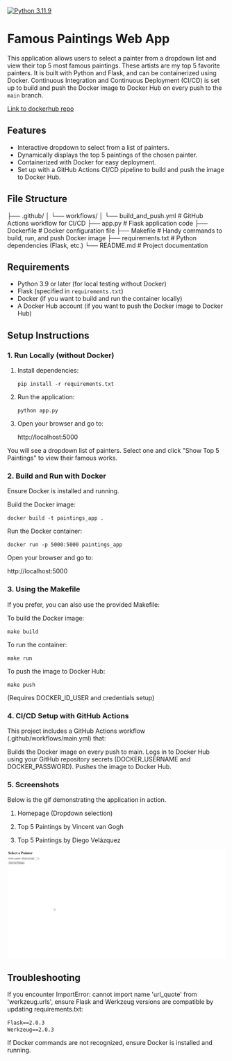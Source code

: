 [![Python 3.11.9](https://github.com/syedhumarahim/scaffold/actions/workflows/main.yml/badge.svg)](https://github.com/syedhumarahim/scaffold/actions/workflows/main.yml)

# Famous Paintings Web App

This application allows users to select a painter from a dropdown list and view their top 5 most famous paintings. These artists are my top 5 favorite painters. It is built with Python and Flask, and can be containerized using Docker. Continuous Integration and Continuous Deployment (CI/CD) is set up to build and push the Docker image to Docker Hub on every push to the `main` branch.


[Link to dockerhub repo](https://hub.docker.com/repository/docker/syedhumarahim/paintings_name/general)

## Features
- Interactive dropdown to select from a list of painters.
- Dynamically displays the top 5 paintings of the chosen painter.
- Containerized with Docker for easy deployment.
- Set up with a GitHub Actions CI/CD pipeline to build and push the image to Docker Hub.

## File Structure

├── .github/
│   └── workflows/
│       └── build_and_push.yml     # GitHub Actions workflow for CI/CD
├── app.py                          # Flask application code
├── Dockerfile                      # Docker configuration file
├── Makefile                        # Handy commands to build, run, and push Docker image
├── requirements.txt                # Python dependencies (Flask, etc.)
└── README.md                       # Project documentation


## Requirements
- Python 3.9 or later (for local testing without Docker)
- Flask (specified in `requirements.txt`)
- Docker (if you want to build and run the container locally)
- A Docker Hub account (if you want to push the Docker image to Docker Hub)

## Setup Instructions

### 1. Run Locally (without Docker)
1. Install dependencies:
    ```
    pip install -r requirements.txt
    ```
2. Run the application:

    ```
    python app.py
    ```

3. Open your browser and go to:

    http://localhost:5000

You will see a dropdown list of painters. Select one and click "Show Top 5 Paintings" to view their famous works.

### 2. Build and Run with Docker

Ensure Docker is installed and running.

Build the Docker image:

```
docker build -t paintings_app .
```

Run the Docker container:

``` 
docker run -p 5000:5000 paintings_app
```

Open your browser and go to:


http://localhost:5000

### 3. Using the Makefile

If you prefer, you can also use the provided Makefile:

To build the Docker image:

```
make build
```

To run the container:

```
make run
```

To push the image to Docker Hub:

```
make push
```

(Requires DOCKER_ID_USER and credentials setup)

### 4. CI/CD Setup with GitHub Actions
This project includes a GitHub Actions workflow (.github/workflows/main.yml) that:

Builds the Docker image on every push to main.
Logs in to Docker Hub using your GitHub repository secrets (DOCKER_USERNAME and DOCKER_PASSWORD).
Pushes the image to Docker Hub.

### 5. Screenshots
Below is the gif demonstrating the application in action.

1. Homepage (Dropdown selection)

2. Top 5 Paintings by Vincent van Gogh

3. Top 5 Paintings by Diego Velázquez

![Top 5 Paintings](docker_gif.gif)

## Troubleshooting

If you encounter ImportError: cannot import name 'url_quote' from 'werkzeug.urls', ensure Flask and Werkzeug versions are compatible by updating requirements.txt:

```
Flask==2.0.3
Werkzeug==2.0.3
```

If Docker commands are not recognized, ensure Docker is installed and running.